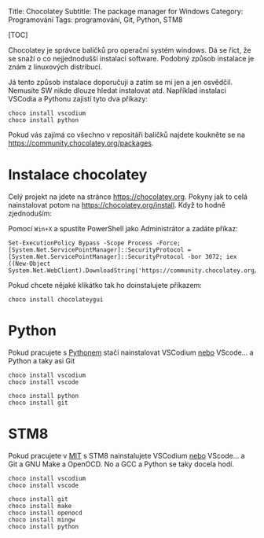 Title: Chocolatey
Subtitle: The package manager for Windows
Category: Programování
Tags: programování, Git, Python, STM8

[TOC]

Chocolatey je správce balíčků pro operační systém windows. Dá se říct, že se snaží
o co nejjednodušší instalaci software. Podobný způsob instalace je znám z linuxových
distribucí.

Já tento způsob instalace doporučuji a zatím se mi jen a jen osvědčil. Nemusíte SW nikde
dlouze hledat instalovat atd. 
Například instalaci VSCodia a Pythonu zajistí tyto dva příkazy:

    choco install vscodium
    choco install python 

Pokud vás zajímá co všechno v repositáři balíčků najdete koukněte se na 
<https://community.chocolatey.org/packages>.

Instalace chocolatey
=======================

Celý projekt na jdete na stránce <https://chocolatey.org>. Pokyny 
jak to celá nainstalovat potom na <https://chocolatey.org/install>.
Když to hodně zjednoduším:

Pomocí `Win+X` a spustíte PowerShell jako Administrátor
a zadáte příkaz:

```
Set-ExecutionPolicy Bypass -Scope Process -Force; [System.Net.ServicePointManager]::SecurityProtocol = [System.Net.ServicePointManager]::SecurityProtocol -bor 3072; iex ((New-Object System.Net.WebClient).DownloadString('https://community.chocolatey.org/install.ps1'))
```

Pokud chcete nějaké klikátko tak ho doinstalujete příkazem:

```
choco install chocolateygui
```

Python
============

Pokud pracujete s [Pythonem]({filename}/prg/prg.md) stačí nainstalovat VSCodium
[nebo]({filename}/codium.md) VScode... a Python a taky asi Git

    choco install vscodium
    choco install vscode

    choco install python
    choco install git


STM8
============

Pokud pracujete v [MIT]({filename}/mit/mit.md) s STM8 nainstalujete VSCodium
[nebo]({filename}/codium.md) VScode... a Git a GNU Make a OpenOCD. No a GCC a Python
se taky docela hodí.

    choco install vscodium
    choco install vscode

    choco install git
    choco install make
    choco install openocd
    choco install mingw
    choco install python
